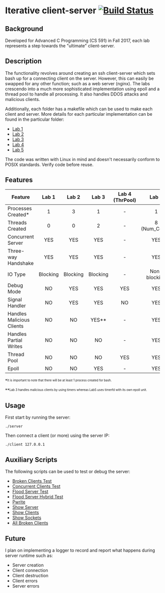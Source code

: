 # Iterative client-server [![Build Status](https://travis-ci.org/taylorflatt/client-server.svg?branch=master)](https://travis-ci.org/taylorflatt/client-server)

## Background
Developed for Advanced C Programming (CS 591) in Fall 2017, each lab represents a step towards the "ultimate" client-server.

## Description
The functionality revolves around creating an ssh client-server which sets bash up for a connecting client on the server. However, this can easily be swapped for any other function; such as a web server (nginx). The labs crescendo into a much more sophisticated implementation using epoll and a thread pool to handle all processing. It also handles DDOS attacks and malicious clients.

Additionally, each folder has a makefile which can be used to make each client and server. More details for each particular implementation can be found in the particular folder:

- [Lab 1](https://github.com/taylorflatt/client-server/tree/master/Lab1)
- [Lab 2](https://github.com/taylorflatt/client-server/tree/master/Lab2)
- [Lab 3](https://github.com/taylorflatt/client-server/tree/master/Lab3)
- [Lab 4](https://github.com/taylorflatt/client-server/tree/master/Lab4)
- [Lab 5](https://github.com/taylorflatt/client-server/tree/master/Lab5)

The code was written with Linux in mind and doesn't necessarily conform to POSIX standards. Verify code before reuse.

## Features

| Feature                   | Lab 1         | Lab 2         | Lab 3         | Lab 4 (ThrPool) | Lab 5         |
| ------------------------- |:-------------:|:-------------:|:-------------:|:---------------:|:-------------:|
| Processes Created*        | 1             | 3             | 1             | -               | 1             |
| Threads Created           | 0             | 0             | 2             | -               | 8 (Num_Cores) |
| Concurrent Server         | YES           | YES           | YES           | -               | YES           |
| Three-way Handshake       | YES           | YES           | YES           | -               | YES           |
| IO Type                   | Blocking      | Blocking      | Blocking      | -               | Non-blocking  |
| Debug Mode                | NO            | YES           | YES           | YES             | YES           |
| Signal Handler            | NO            | YES           | YES           | NO              | YES           |
| Handles Malicious Clients | NO            | NO            | YES**         | -               | YES           |
| Handles Partial Writes    | NO            | NO            | NO            | -               | YES           |
| Thread Pool               | NO            | NO            | NO            | YES             | YES           |
| Epoll                     | NO            | NO            | YES           | -               | YES           |

*<sup><sub>It is important to note that there will be at least 1 process created for bash.</sub></sup>

**<sup><sub>Lab 3 handles malicious clients by using timers whereas Lab5 uses timerfd with its own epoll unit.</sub></sup>

## Usage

First start by running the server:

```
./server
```

Then connect a client (or more) using the server IP:

```
./client 127.0.0.1
```

## Auxiliary Scripts

The following scripts can be used to test or debug the server:

- [Broken Clients Test](https://github.com/taylorflatt/client-server/blob/master/Scripts/broken_clients_test.sh)
- [Concurrent Clients Test](https://github.com/taylorflatt/client-server/blob/master/Scripts/concurrent_clients_test.sh)
- [Flood Server Test](https://github.com/taylorflatt/client-server/blob/master/Scripts/flood_server_test.sh)
- [Flood Server Hybrid Test](https://github.com/taylorflatt/client-server/blob/master/Scripts/flood_server_hybrid_test.sh)
- [Pwrite](https://github.com/taylorflatt/client-server/blob/master/Scripts/pwrite.sh)
- [Show Server](https://github.com/taylorflatt/client-server/blob/master/Scripts/show-server)
- [Show Clients](https://github.com/taylorflatt/client-server/blob/master/Scripts/show-client)
- [Show Sockets](https://github.com/taylorflatt/client-server/blob/master/Scripts/show-server)
- [All Broken Clients](https://github.com/taylorflatt/client-server/tree/master/Scripts/BrokenClients)

## Future
I plan on implementing a logger to record and report what happens during server runtime such as:
- Server creation
- Client connection
- Client destruction
- Client errors
- Server errors